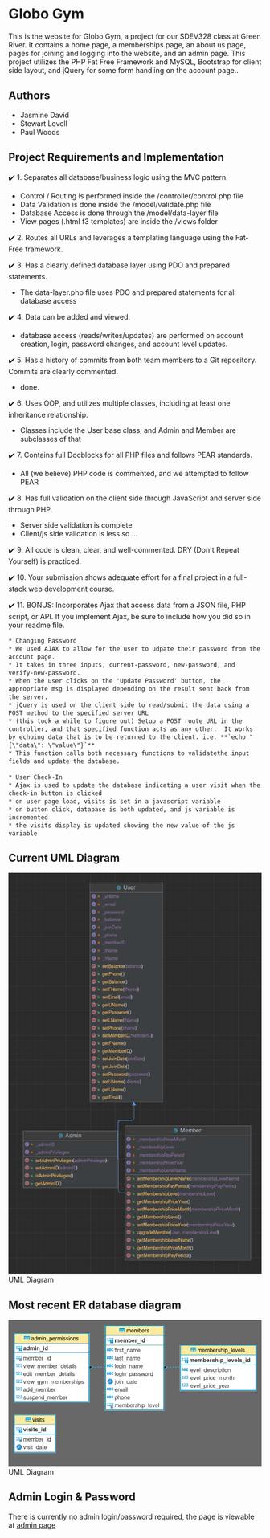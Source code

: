 # Globo Gym

This is the website for Globo Gym, a project for our SDEV328 class at Green River.  It contains a home page, a 
memberships page, an about us page, pages for joining and logging into the website, and an admin page.  This project utilizes 
the PHP Fat Free Framework and MySQL, Bootstrap for client side layout, and jQuery for some form handling on the account page..

## Authors

- Jasmine David
- Stewart Lovell
- Paul Woods

## Project Requirements and Implementation

:heavy_check_mark: 1. Separates all database/business logic using the MVC pattern.
   * Control / Routing is performed inside the /controller/control.php file
   * Data Validation is done inside the /model/validate.php file
   * Database Access is done through the /model/data-layer file
   * View pages (.html f3 templates) are inside the /views folder
   
:heavy_check_mark: 2. Routes all URLs and leverages a templating language using the Fat-Free framework.

:heavy_check_mark: 3. Has a clearly defined database layer using PDO and prepared statements.
   * The data-layer.php file uses PDO and prepared statements for all database access

:heavy_check_mark: 4. Data can be added and viewed.
   * database access (reads/writes/updates) are performed on account creation, login, password changes, and account level updates.

:heavy_check_mark: 5. Has a history of commits from both team members to a Git repository. Commits are clearly commented.
   * done.

:heavy_check_mark: 6. Uses OOP, and utilizes multiple classes, including at least one inheritance relationship.
   * Classes include the User base class, and Admin and Member are subclasses of that

:heavy_check_mark: 7. Contains full Docblocks for all PHP files and follows PEAR standards.
   * All (we believe) PHP code is commented, and we attempted to follow PEAR

:heavy_check_mark: 8. Has full validation on the client side through JavaScript and server side through PHP.
   * Server side validation is complete
   * Client/js side validation is less so ... 

:heavy_check_mark: 9. All code is clean, clear, and well-commented. DRY (Don't Repeat Yourself) is practiced.

:heavy_check_mark: 10. Your submission shows adequate effort for a final project in a full-stack web development course.

:heavy_check_mark: 11. BONUS:  Incorporates Ajax that access data from a JSON file, PHP script, or API. If you implement Ajax, be sure to include how you did so in your readme file.
    
    * Changing Password
    * We used AJAX to allow for the user to udpate their password from the account page. 
    * It takes in three inputs, current-password, new-password, and verify-new-password.  
    * When the user clicks on the 'Update Password' button, the appropriate msg is displayed depending on the result sent back from the server.
    * jQuery is used on the client side to read/submit the data using a POST method to the specified server URL
    * (this took a while to figure out) Setup a POST route URL in the controller, and that specified function acts as any other.  It works by echoing data that is to be returned to the client. i.e. **`echo "{\"data\": \"value\"}`**
    * This function calls both necessary functions to validatethe input fields and update the database.

    * User Check-In
    * Ajax is used to update the database indicating a user visit when the check-in button is clicked
    * on user page load, visits is set in a javascript variable
    * on button click, database is both updated, and js variable is incremented
    * the visits display is updated showing the new value of the js variable

## Current UML Diagram

<img src="class-diagram-2.png" alt="uml diagram">
UML Diagram

## Most recent ER database diagram

<img src="er_diagram_2.png" alt="uml diagram">
UML Diagram

## Admin Login & Password

There is currently no admin login/password required, the 
page is viewable at <a href="https://paulwoods.greenriverdev.com/328/globo_gym/admin_dashboard"
  target="_blank">admin page</a>

